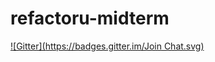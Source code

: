# refactoru-midterm
[![Gitter](https://badges.gitter.im/Join Chat.svg)](https://gitter.im/roymcfarland/refactoru-midterm?utm_source=badge&utm_medium=badge&utm_campaign=pr-badge&utm_content=badge)